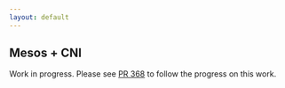 ```yaml
---
layout: default
---
```


## Mesos + CNI

Work in progress. Please see [PR 368](https://github.com/microservices-demo/microservices-demo/pull/368) to follow the progress on this work.
